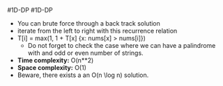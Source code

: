 #1D-DP
#1D-DP 
- You can brute force through a back track solution
- iterate from the left to right with this recurrence relation
- T[i] = max(1, 1 + T[x] {x: nums[x] > nums[i]})
	- Do not forget to check the case where we can have a palindrome with and odd or even number of strings.
- **Time complexity:** O(n\*\*2)
- **Space complexity:** O(1)
- Beware, there exists a an O(n \log n) solution.